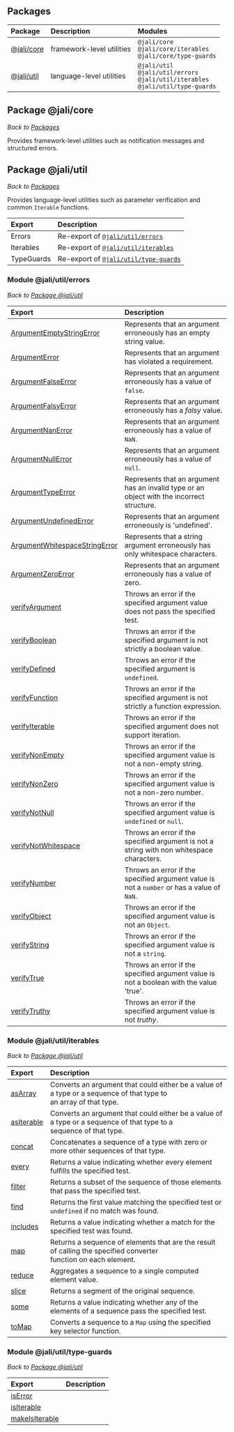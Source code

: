 <!-- markdownlint-disable first-line-h1 first-header-h1 -->

## Packages

[//]: # (Keep lines to 72 characters to leave room for the preview     )
[//]: # (pane.                                                         )
<!-- cSpell:ignore polsedit, polseditx, secpol, vistauac -->

<!-- markdownlint-disable no-inline-html -->

|Package|Description|Modules|
|:-|:-|:-|
|[@jali/core](overview.html#package-jali-core)|framework-level utilities|`@jali/core`<br>`@jali/core/iterables`<br>`@jali/core/type-guards`|
|[@jali/util](overview.html#package-jali-util)|language-level utilities|`@jali/util`<br>`@jali/util/errors`<br>`@jali/util/iterables`<br>`@jali/util/type-guards`|

<!-- markdownlint-enable no-inline-html -->

## Package @jali/core

_Back to [Packages](overview.html#packages)_

Provides framework-level utilities such as notification messages and
structured errors.

## Package @jali/util

_Back to [Packages](overview.html#packages)_

Provides language-level utilities such as parameter verification and
common `Iterable` functions.

<!-- markdownlint-disable no-inline-html -->

|Export|Description|
|:-|:-|
|Errors|Re-export of [`@jali/util/errors`](overview.html#module-jali-util-errors)|
|Iterables|Re-export of [`@jali/util/iterables`](overview.html#module-jali-util-iterables)|
|TypeGuards|Re-export of [`@jali/util/type-guards`](overview.html#module-jali-util-type-guards)|

<!-- markdownlint-enable no-inline-html -->

### Module @jali/util/errors

_Back to [Package @jali/util](overview.html#package-jali-util)_

<!-- markdownlint-disable no-inline-html -->

|Export|Description|
|:-|:-|
|[ArgumentEmptyStringError]|Represents that an argument erroneously has an empty string value.|
|[ArgumentError]|Represents that an argument has violated a requirement.|
|[ArgumentFalseError]|Represents that an argument erroneously has a value of `false`.|
|[ArgumentFalsyError]|Represents that an argument erroneously has a _falsy_ value.|
|[ArgumentNanError]|Represents that an argument erroneously has a value of `NaN`.|
|[ArgumentNullError]|Represents that an argument erroneously has a value of `null`.|
|[ArgumentTypeError]|Represents that an argument has an invalid type or an object with the incorrect structure.|
|[ArgumentUndefinedError]|Represents that an argument erroneously is 'undefined'.|
|[ArgumentWhitespaceStringError]|Represents that a string argument erroneously has only whitespace characters.|
|[ArgumentZeroError]|Represents that an argument erroneously has a value of zero.|
|[verifyArgument]|Throws an error if the specified argument value does not pass the specified test.|
|[verifyBoolean]|Throws an error if the specified argument is not strictly a boolean value.|
|[verifyDefined]|Throws an error if the specified argument is `undefined`.|
|[verifyFunction]|Throws an error if the specified argument is not strictly a function expression.|
|[verifyIterable]|Throws an error if the specified argument does not support iteration.|
|[verifyNonEmpty]|Throws an error if the specified argument value is not a non-empty string.|
|[verifyNonZero]|Throws an error if the specified argument value is not a non-zero number.|
|[verifyNotNull]|Throws an error if the specified argument value is `undefined` or `null`.|
|[verifyNotWhitespace]|Throws an error if the specified argument is not a string with non whitespace characters.|
|[verifyNumber]|Throws an error if the specified argument value is not a `number` or has a value of `NaN`.|
|[verifyObject]|Throws an error if the specified argument value is not an `Object`.|
|[verifyString]|Throws an error if the specified argument value is not a `string`.|
|[verifyTrue]|Throws an error if the specified argument value is not a boolean with the value 'true'.|
|[verifyTruthy]|Throws an error if the specified argument value is not _truthy_.|

<!-- markdownlint-enable no-inline-html -->

[ArgumentEmptyStringError]: ../class/all/@jali/util/src/argument-empty-string-error.js~ArgumentEmptyStringError.html
[ArgumentError]: ../class/all/@jali/util/src/argument-error.js~ArgumentError.html
[ArgumentFalseError]: ../class/all/@jali/util/src/argument-false-error.js~ArgumentFalseError.html
[ArgumentFalsyError]: ../class/all/@jali/util/src/argument-falsy-error.js~ArgumentFalsyError.html
[ArgumentNanError]: ../class/all/@jali/util/src/argument-nan-error.js~ArgumentNanError.html
[ArgumentNullError]: ../class/all/@jali/util/src/argument-null-error.js~ArgumentNullError.html
[ArgumentTypeError]: ../class/all/@jali/util/src/argument-type-error.js~ArgumentTypeError.html
[ArgumentUndefinedError]: ../class/all/@jali/util/src/argument-undefined-error.js~ArgumentUndefinedError.html
[ArgumentWhitespaceStringError]: ../class/all/@jali/util/src/argument-whitespace-string-error.js~ArgumentWhitespaceStringError.html
[ArgumentZeroError]: ../class/all/@jali/util/src/argument-zero-error.js~ArgumentZeroError.html
[verifyArgument]: ../function/index.html#static-function-verifyArgument
[verifyBoolean]: ../function/index.html#static-function-verifyBoolean
[verifyDefined]: ../function/index.html#static-function-verifyDefined
[verifyFunction]: ../function/index.html#static-function-verifyFunction
[verifyIterable]: ../function/index.html#static-function-verifyIterable
[verifyNonEmpty]: ../function/index.html#static-function-verifyNonEmpty
[verifyNonZero]: ../function/index.html#static-function-verifyNonZero
[verifyNotNull]: ../function/index.html#static-function-verifyNotNull
[verifyNotWhitespace]: ../function/index.html#static-function-verifyNotWhitespace
[verifyNumber]: ../function/index.html#static-function-verifyNumber
[verifyObject]: ../function/index.html#static-function-verifyObject
[verifyString]: ../function/index.html#static-function-verifyString
[verifyTrue]: ../function/index.html#static-function-verifyTrue
[verifyTruthy]: ../function/index.html#static-function-verifyTruthy

### Module @jali/util/iterables

_Back to [Package @jali/util](overview.html#package-jali-util)_

<!-- markdownlint-disable no-inline-html -->

|Export|Description|
|:-|:-|
|[asArray]|Converts an argument that could either be a value of a type or a sequence of that type to<br>an array of that type.|
|[asIterable]|Converts an argument that could either be a value of a type or a sequence of that type to a<br>sequence of that type.|
|[concat]|Concatenates a sequence of a type with zero or more other sequences of that type.|
|[every]|Returns a value indicating whether every element fulfills the specified test.|
|[filter]|Returns a subset of the sequence of those elements that pass the specified test.|
|[find]|Returns the first value matching the specified test or `undefined` if no match was found.|
|[includes]|Returns a value indicating whether a match for the specified test was found.|
|[map]|Returns a sequence of elements that are the result of calling the specified converter<br>function on each element.|
|[reduce]|Aggregates a sequence to a single computed element value.|
|[slice]|Returns a segment of the original sequence.|
|[some]|Returns a value indicating whether any of the elements of a sequence pass the specified test.|
|[toMap]|Converts a sequence to a `Map` using the specified key selector function.|

<!-- markdownlint-enable no-inline-html -->

[asArray]: ../function/index.html#static-function-asArray
[asIterable]: ../function/index.html#static-function-asIterable
[concat]: ../function/index.html#static-function-concat
[every]: ../function/index.html#static-function-every
[filter]: ../function/index.html#static-function-filter
[find]: ../function/index.html#static-function-find
[includes]: ../function/index.html#static-function-includes
[map]: ../function/index.html#static-function-map
[reduce]: ../function/index.html#static-function-reduce
[slice]: ../function/index.html#static-function-slice
[some]: ../function/index.html#static-function-some
[toMap]: ../function/index.html#static-function-toMap

### Module @jali/util/type-guards

_Back to [Package @jali/util](overview.html#package-jali-util)_

<!-- markdownlint-disable no-inline-html -->

|Export|Description|
|:-|:-|
|[isError]||
|[isIterable]||
|[makeIsIterable]||

<!-- markdownlint-enable no-inline-html -->

[isError]: ../function/index.html#static-function-isError
[isIterable]: ../function/index.html#static-function-isIterable
[makeIsIterable]: ../function/index.html#static-function-makeIsIterable
